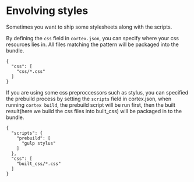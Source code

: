# Envolving styles

Sometimes you want to ship some stylesheets along with the scripts.

By defining the `css` field in `cortex.json`, you can specify where your css resources lies in. All files matching the pattern will be packaged into the bundle.

```
{
  "css": [
    "css/*.css"
  ]
}
```

If you are using some css preproccessors such as stylus, you can specified the prebuild process by setting the `scripts` field in cortex.json, when running `cortex build`, the prebuild script will be run first, then the built result(here we build the css files into built_css) will be packaged in to the bundle.

```
{
  "scripts": {
    "prebuild": [
      "gulp stylus"
    ]
  },
  "css": [
    "built_css/*.css"
  ]
}
```
